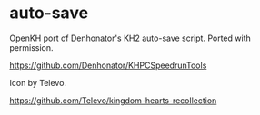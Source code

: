 # auto-save

OpenKH port of Denhonator's KH2 auto-save script. Ported with permission.

https://github.com/Denhonator/KHPCSpeedrunTools

Icon by Televo.

https://github.com/Televo/kingdom-hearts-recollection
